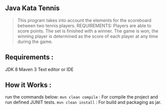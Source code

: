 ## Java Kata Tennis
> This program takes into account the elements for the scoreboard between two tennis players.
  REQUIREMENTS:
  Players are able to score points.
  The set is finished with a winner.
  The game is won, the winning player is determined as the score of each player at any time during the game.

## Requirements :
JDK 8
Maven 3
Text editor or IDE
## How it Works :
run the commands below:
 `mvn clean compile` : For compile the project and run defined JUNIT tests.
 `mvn clean install` : For build and packaging as jar.